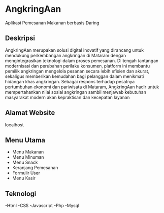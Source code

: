 # AngkringAan
Aplikasi Pemesanan Makanan berbasis Daring
## Deskripsi
AngkringAan merupakan solusi digital inovatif yang dirancang untuk mendukung perkembangan angkringan di Mataram dengan mengintegrasikan teknologi dalam proses pemesanan. Di tengah tantangan modernisasi dan perubahan perilaku konsumen, platform ini membantu pemilik angkringan mengelola pesanan secara lebih efisien dan akurat, sekaligus memberikan kemudahan bagi pelanggan dalam menikmati hidangan khas angkringan. Sebagai respons terhadap pesatnya pertumbuhan ekonomi dan pariwisata di Mataram, AngkringAan hadir untuk mempertahankan nilai sosial angkringan sambil menjawab kebutuhan masyarakat modern akan kepraktisan dan kecepatan layanan
## Alamat Website
localhost
## Menu Utama
- Menu Makanan
- Menu Minuman
- Menu Snack
- Keranjang Pemesanan
- Formulir User
- Menu Kasir
## Teknologi
-Html
-CSS
-Javascript
-Php
-Mysql
